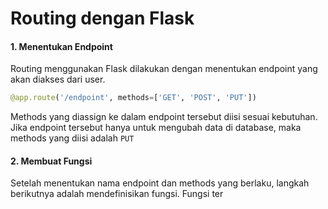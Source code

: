 # Routing dengan Flask

#### 1. Menentukan Endpoint

Routing menggunakan Flask dilakukan dengan menentukan endpoint yang akan diakses dari user. 

```py
@app.route('/endpoint', methods=['GET', 'POST', 'PUT'])
```

Methods yang diassign ke dalam endpoint tersebut diisi sesuai kebutuhan. Jika endpoint tersebut hanya untuk mengubah data di database, maka methods yang diisi adalah `PUT`

#### 2. Membuat Fungsi

Setelah menentukan nama endpoint dan methods yang berlaku, langkah berikutnya adalah mendefinisikan fungsi. Fungsi ter

